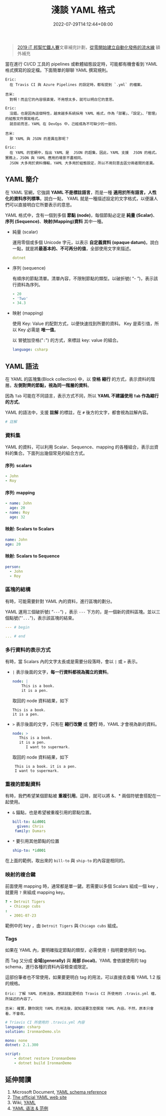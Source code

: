 ﻿---
title: 淺談 YAML 格式
date: 2022-07-29T14:12:44+08:00
description: 談談 YAML 的格式與使用方式
keywords:
  - YAML
categories:
  - 軟體開發
  - DevOps
slug: yaml
lastmod: 2023-12-02T02:10:49+08:00
series: 從零開始建立自動化發佈的流水線
---

> [2019 iT 邦幫忙鐵人賽](https://ithelp.ithome.com.tw/users/20107551/ironman/1906)文章補完計劃，[從零開始建立自動化發佈的流水線](../build-ci-cd-from-scratch/index.md#額外補充) 額外補充

當在進行 CI/CD 工具的 pipelines 或軟體組態設定時，可能都有機會看到 YAML 格式撰寫的設定檔。下面簡單的聊聊 YAML 撰寫規則。

<!--more-->

```Plan
Eric:
  在 Travis CI 與 Azure Pipelines 的設定時，都有提到 `.yml` 的檔案。

吉米:
  對啊！而且它的內容很直覺，不用想太多，就可以明白它的意思。

Eric:
  沒錯，也是因為這個特性，越來越多系統採用 YAML 格式，作為「部署」、「設定」、「管理」的組態文件撰寫格式。
  就目前而言，YAML 在 DevOps 中，己經成為不可缺少的一部份。 

吉米:
  那 YAML 與 JSON 的差異在那呢？

Eric:
  在 YAML 的官網中，指出 YAML 是  JSON 的超集，因此，YAML 支援  JSON 的格式。實務上，JSON 與 YAML 應用的場景不盡相同。
  JSON 大多用於資料傳輸，YAML 大多用於組態設定，所以不用刻意去區分兩者間的差異。
```

## YAML 簡介

在 YAML 官網，它強調 **YAML 不是標註語言**，而是一種 **適用於所有語言，人性化的資料序列標準**。說白一點， YAML 就是一種描述設定的文字格式，以便讓人們可以直接明白它所要表示的意思。

YAML 格式中，含有一個到多個 **節點 (node)**，每個節點必定是 **純量 (Scalar)**、**序列 (Sequence)**、**映射(Mapping)資料** 其中一種。

- 純量 (scalar)

  運用零個或多個 Unicode 字元，以表示 **自定義資料 (opaque datum)**。說白一點，就是將**最基本的、不可再分的值**，全部使用文字來描述。

  ```yaml
  dotnet
  ```

- 序列 (sequence)

  有順序的節點清單。清單內容，不限制節點的類型。以破折號( “- ”)，表示該行資料為序列。

  ```yaml
  - 20
  - 'Two'
  - 34.3
  ```

- 映射 (mapping)

  使用 Key: Value 的配對方式，以便快速找到所要的資料。 Key 是索引值，所以 Key 必需是 **唯一值**。

  以 冒號加空格("`:`") 的方式，來標註 key: value 的組合。

  ```yaml
  language: csharp
  ```

## YAML 語法

在 YAML 的區塊集(Block collection) 中，以 **空格** **縮行** 的方式，表示資料的階層。**左側對齊的節點，視為同一階層的資料**。

因為 `Tab` 可能在不同語言，表示方式不同，所以  **YAML 不建議使用 `Tab` 作為縮行的方式**。

YAML 的語法中，支援 **註解** 的標註，在 `#` 後方的文字，都會視為註解內容。

```yaml
# 註解
```

### 資料集

YAML 的資料，可以利用 Scalar、Sequence、mapping 的各種組合，表示出資料的集合。下面列出幾個常見的組合方式。

#### 序列: scalars

```yaml
- John
- Roy
```

#### 序列: mapping

```yaml
- name: John
  age: 20
- name: Roy
  age: 32
```

#### 映射: Scalars to Scalars

```yaml
name: John
age: 20
```

#### 映射: Scalars to Sequence

```yaml
person: 
  - John
  - Roy
```

### 區塊的結構

有時，可能需要針對 YAML 內的資料，進行區塊的劃分。

YAML 運用三個破折號( “`---`“) ，表示 `---` 下方的，是一個新的資料區塊。並以三個點號("'`...`")，表示該區塊的結束。

```yaml
--- # begin

... # end
```

### 多行資料的表示方式

有時，當 Scalars 內的文字太長或是需要分段落時，會以 `|` 或 `>` 表示。

- `|`  表示後面的文字，**每一行資料都視為獨立的資料**。

  ```yaml
  node: |
      This is a book.
      it is a pen.
  ```

  取回的 node 資料結果，如下

  ```log
  This is a book.
  it is a pen.
  ```

- `>` 表示後面的文字，只有在 **縮行改變** 或 **空行** 時，YAML 才會視為新的資料。

  ```yaml
  node: >
     This is a book.
     it is a pen.
        I want to supermark.
  ```

   取回的 node 資料結果，如下

  ```log
   This is a book. it is a pen.
   I want to supermark.
  ```

### 重複的節點資料

有時，我們希望某個節點被 **重複引用**。這時，就可以將 &、* 兩個符號會搭配在一起使用。

- `&` 錨點，也是希望被重複引用的節點位置。

  ```yaml
  bill-to: &id001
    given: Chris
   family: Dumars
  ```

- `*` 要引用其他節點的位置

  ```yaml
  ship-to: *id001
  ```

在上面的範例，取出來的 `bill-to` 與 `ship-to` 的內容是相同的。

### 映射的複合鍵

前面使用 mapping 時，通常都是單一鍵。若需要以多個 Scalars 組成一個 key ，就要用 `?` 來組成 mapping key。

```yaml
? - Detroit Tigers
  - Chicago cubs
:
  - 2001-07-23
```

範例中的 key ，由 `Detroit Tigers` 與 `Chicago cubs` 組成。

### Tags

如果在 YAML 內，要明確指定節點的類型，必需使用 `!` 指明要使用的 tag。

而 Tag 又分成 **全域(generally)** 與 **局部 (local)**。YAML 會依據使用的 tag schema，進行各種的資料內容檢查或限定。

這部份筆者也不常使用，如果要更明白 tag 的用法，可以直接去查看 YAML 1.2 版的規格。

```Plan
Eric: 了解 YAML 的用法後，應該就能更明白 Travis CI 所使用的 .travis.yml 檔，所描述的內容了。

吉米: 確實，聽你說完 YAML 的用法後，就知道要怎麼撰寫 YAML 內容。不然，原本只會看，不會改。
```

```yaml
# Triavis CI 所使用的 .travis.yml 內容
language: csharp
solution: IronmanDemo.sln

mono: none
dotnet: 2.1.300

script:
    - dotnet restore IronmanDemo
    - dotnet build IronmanDemo
```

## 延伸閱讀

1. Microsoft Document, [YAML schema reference](https://docs.microsoft.com/en-us/azure/devops/pipelines/yaml-schema?view=vsts&tabs=schema)
2. [The official YAML web site](http://yaml.org/)
3. Wiki, [YAML](https://zh.wikipedia.org/wiki/YAML)
4. [YAML 语法 & 范例](https://www.jianshu.com/p/44a035cdadad)
